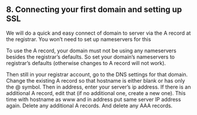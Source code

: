 ## 8. Connecting your first domain and setting up SSL
We will do a quick and easy connect of domain to server via the A record at the registrar. You won’t need to set up nameservers for this

To use the A record, your domain must not be using any nameservers besides the registrar’s defaults. So set your domain’s nameservers to registrar’s defaults (otherwise changes to A record will not work).

Then still in your registrar account, go to the DNS settings for that domain. Change the existing A record so that hostname is either blank or has only the @ symbol. Then in address, enter your server’s ip address. If there is an additional A record, edit that (if no additional one, create a new one). This time with hostname as www and in address put same server IP address again. Delete any additional A records. And delete any AAA records.
